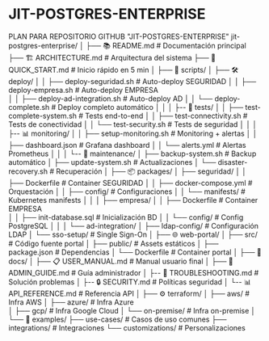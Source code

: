 # JIT-POSTGRES-ENTERPRISE
PLAN PARA REPOSITORIO GITHUB "JIT-POSTGRES-ENTERPRISE"
jit-postgres-enterprise/
│
├── 📚 README.md                          # Documentación principal
├── 🏗️ ARCHITECTURE.md                    # Arquitectura del sistema
├── 🚀 QUICK_START.md                     # Inicio rápido en 5 min
│
├── 🔧 scripts/
│   ├── 🛠️ deploy/
│   │   ├── deploy-seguridad.sh           # Auto-deploy SEGURIDAD
│   │   ├── deploy-empresa.sh             # Auto-deploy EMPRESA  
│   │   ├── deploy-ad-integration.sh      # Auto-deploy AD
│   │   └── deploy-complete.sh            # Deploy completo automático
│   │
│   ├-- 🧪 tests/
│   │   ├── test-complete-system.sh       # Tests end-to-end
│   │   ├── test-connectivity.sh          # Tests de conectividad
│   │   └── test-security.sh              # Tests de seguridad
│   │
│   ├-- 📊 monitoring/
│   │   ├── setup-monitoring.sh           # Monitoring + alertas
│   │   ├── dashboard.json                # Grafana dashboard
│   │   └── alerts.yml                    # Alertas Prometheus
│   │
│   └-- 🔄 maintenance/
│       ├── backup-system.sh              # Backup automático
│       ├── update-system.sh              # Actualizaciones
│       └── disaster-recovery.sh          # Recuperación
│
├── 📦 packages/
│   ├── seguridad/
│   │   ├── Dockerfile                    # Container SEGURIDAD
│   │   ├── docker-compose.yml            # Orquestación
│   │   ├── config/                       # Configuraciones
│   │   └── manifests/                    # Kubernetes manifests
│   │
│   ├── empresa/
│   │   ├── Dockerfile                    # Container EMPRESA  
│   │   ├── init-database.sql             # Inicialización BD
│   │   └── config/                       # Config PostgreSQL
│   │
│   └── ad-integration/
│       ├── ldap-config/                  # Configuración LDAP
│       └── sso-setup/                    # Single Sign-On
│
├── 🌐 web-portal/
│   ├── src/                              # Código fuente portal
│   ├── public/                           # Assets estáticos
│   ├── package.json                      # Dependencias
│   └── Dockerfile                        # Container portal
│
├── 📄 docs/
│   ├── 📋 USER_MANUAL.md                 # Manual usuario final
│   ├── 🔐 ADMIN_GUIDE.md                 # Guía administrador
│   ├-- 🚨 TROUBLESHOOTING.md            # Solución problemas
│   ├-- 🔒 SECURITY.md                    # Políticas seguridad
│   └-- 📊 API_REFERENCE.md              # Referencia API
│
├── ⚙️ terraform/
│   ├── aws/                              # Infra AWS
│   ├── azure/                            # Infra Azure  
│   ├── gcp/                              # Infra Google Cloud
│   └── on-premise/                       # Infra on-premise
│
└── 🧪 examples/
    ├── use-cases/                        # Casos de uso comunes
    ├── integrations/                     # Integraciones
    └── customizations/                   # Personalizaciones
